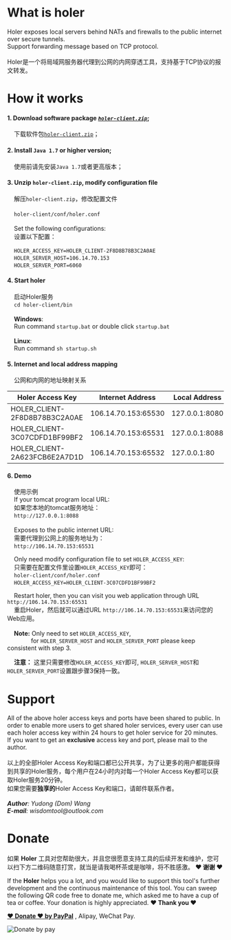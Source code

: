 # What is holer
Holer exposes local servers behind NATs and firewalls to the public internet over secure tunnels. <br/>
Support forwarding message based on TCP protocol.<br/><br/>
Holer是一个将局域网服务器代理到公网的内网穿透工具，支持基于TCP协议的报文转发。

# How it works
#### 1. Download software package [*`holer-client.zip`*](https://github.com/Wisdom-Projects/holer/blob/master/Binary);
     下载软件包[`holer-client.zip`](https://github.com/Wisdom-Projects/holer/blob/master/Binary)；

#### 2. Install `Java 1.7` or higher version;
     使用前请先安装`Java 1.7`或者更高版本；

#### 3. Unzip `holer-client.zip`, modify configuration file
     解压`holer-client.zip`，修改配置文件<br/><br/>
     `holer-client/conf/holer.conf`<br/><br/>
     Set the following configurations:<br/>
     设置以下配置：

     `HOLER_ACCESS_KEY=HOLER_CLIENT-2F8D8B78B3C2A0AE`<br/>
     `HOLER_SERVER_HOST=106.14.70.153`<br/>
     `HOLER_SERVER_PORT=6060`<br/>
     
#### 4. Start holer
     启动Holer服务<br/>
     `cd holer-client/bin`<br/><br/>
     **Windows**:<br/>
     Run command `startup.bat` or double click `startup.bat`<br/><br/>
     **Linux**:<br/>
     Run command `sh startup.sh`
     
#### 5. Internet and local address mapping
     公网和内网的地址映射关系

Holer Access Key              |Internet Address    | Local Address
------------------------------|--------------------|---------------
HOLER_CLIENT-2F8D8B78B3C2A0AE |106.14.70.153:65530 |127.0.0.1:8080
HOLER_CLIENT-3C07CDFD1BF99BF2 |106.14.70.153:65531 |127.0.0.1:8088
HOLER_CLIENT-2A623FCB6E2A7D1D |106.14.70.153:65532 |127.0.0.1:80

#### 6. Demo
     使用示例<br/>
     If your tomcat program local URL: <br/>
     如果您本地的tomcat服务地址：<br/>
     `http://127.0.0.1:8088`<br/><br/>
     
     Exposes to the public internet URL: <br/>
     需要代理到公网上的服务地址为：<br/>
     `http://106.14.70.153:65531`<br/>
     
     Only need modify configuration file to set `HOLER_ACCESS_KEY`: <br/>
     只需要在配置文件里设置`HOLER_ACCESS_KEY`即可：<br/>
     `holer-client/conf/holer.conf`<br/>
     `HOLER_ACCESS_KEY=HOLER_CLIENT-3C07CDFD1BF99BF2`<br/>
     
     Restart holer, then you can visit you web application through URL `http://106.14.70.153:65531`<br/>
     重启Holer，然后就可以通过URL `http://106.14.70.153:65531`来访问您的Web应用。<br/><br/>
     
     **Note:** Only need to set `HOLER_ACCESS_KEY`,<br/>
                  for `HOLER_SERVER_HOST` and `HOLER_SERVER_PORT` please keep consistent with step 3. <br/>

     **注意：** 这里只需要修改`HOLER_ACCESS_KEY`即可, `HOLER_SERVER_HOST`和`HOLER_SERVER_PORT`设置跟步骤3保持一致。

# Support
All of the above holer access keys and ports have been shared to public. In order to enable more users to get shared holer services, every user can use each holer access key within 24 hours to get holer service for 20 minutes. <br/>
If you want to get an **exclusive** access key and port, please mail to the author.<br/><br/>
以上的全部Holer Access Key和端口都已公开共享，为了让更多的用户都能获得到共享的Holer服务，每个用户在24小时内对每一个Holer Access Key都可以获取Holer服务20分钟。<br/>
如果您需要**独享的**Holer Access Key和端口，请邮件联系作者。<br/><br/>
_**Author**: Yudong (Dom) Wang_ <br/>
_**E-mail**: wisdomtool@outlook.com_<br/>

# Donate
如果 **Holer** 工具对您帮助很大，并且您很愿意支持工具的后续开发和维护，您可以扫下方二维码随意打赏，就当是请我喝杯茶或是咖啡，将不胜感激。 **♥ 谢谢 ♥**

If the **Holer** helps you a lot, and you would like to support this tool's further development and the continuous maintenance of this tool. You can sweep the following QR code free to donate me, which asked me to have a cup of tea or coffee. Your donation is highly appreciated. **♥ Thank you ♥** <br/>

[**♥ Donate ♥ by PayPal**](https://www.paypal.me/WisdomTool) , Alipay, WeChat Pay.

![Donate by pay](https://github.com/Wisdom-Projects/rest-client/blob/master/images/donate_pay.png)
